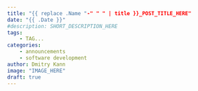 ```yaml
---
title: "{{ replace .Name "-" " " | title }}_POST_TITLE_HERE"
date: "{{ .Date }}"
#description: SHORT_DESCRIPTION_HERE
tags:
    - TAG...
categories:
    - announcements
    - software development
author: Dmitry Kann
image: "IMAGE_HERE"
draft: true
---
```


<!--more-->
